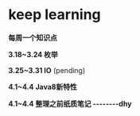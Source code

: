 # keep learning

**每周一个知识点**

**3.18~3.24 枚举**

**3.25~3.31 IO** (pending) 

**4.1~4.4 Java8新特性**

**4.1~4.4 整理之前纸质笔记 --------dhy**

